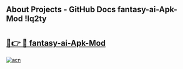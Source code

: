 ## About Projects - GitHub Docs fantasy-ai-Apk-Mod !lq2ty

# <h2><a href="https://andorid.site?title=fantasy-ai-Apk-Mod&ref=13PRO">🔗👉 🔴 fantasy-ai-Apk-Mod</a></h2>

[![acn](https://github.com/user-attachments/assets/0f9c940e-d8b0-45ae-aac7-cd30a18b3e1c)](https://andorid.site?title=fantasy-ai-Apk-Mod&ref=13PRO)


